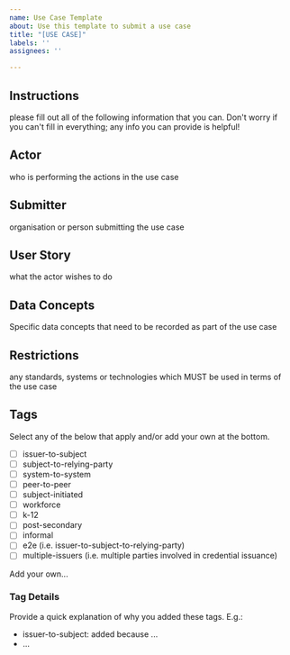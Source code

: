 ```yaml
---
name: Use Case Template
about: Use this template to submit a use case
title: "[USE CASE]"
labels: ''
assignees: ''

---
```


## Instructions

please fill out all of the following information that you can. Don't worry if you can't fill in everything; any info you can provide is helpful!

## Actor

who is performing the actions in the use case

## Submitter

organisation or person submitting the use case

## User Story

what the actor wishes to do

## Data Concepts
Specific data concepts that need to be recorded as part of the use case

## Restrictions

any standards, systems or technologies which MUST be used in terms of the use case

## Tags

Select any of the below that apply and/or add your own at the bottom. 

- [ ] issuer-to-subject
- [ ] subject-to-relying-party
- [ ] system-to-system
- [ ] peer-to-peer
- [ ] subject-initiated
- [ ] workforce
- [ ] k-12
- [ ] post-secondary
- [ ] informal
- [ ] e2e (i.e. issuer-to-subject-to-relying-party)
- [ ] multiple-issuers (i.e. multiple parties involved in credential issuance)

Add your own...

### Tag Details

Provide a quick explanation of why you added these tags. E.g.:

- issuer-to-subject: added because ...
- ...
